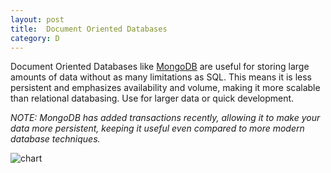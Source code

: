 ```yaml
---
layout: post
title:  Document Oriented Databases
category: D
---
```


Document Oriented Databases like [MongoDB](https://www.mongodb.com/) are useful for storing large amounts of data without as many limitations as SQL.  This means it is less persistent and emphasizes availability and volume, making it more scalable than relational databasing.  Use for larger data or quick development.

*NOTE:  MongoDB has added transactions recently, allowing it to make your data more persistent, keeping it useful even compared to more modern database techniques.*

![chart](https://upload.wikimedia.org/wikipedia/commons/7/7c/Object-Oriented_Model.svg)
